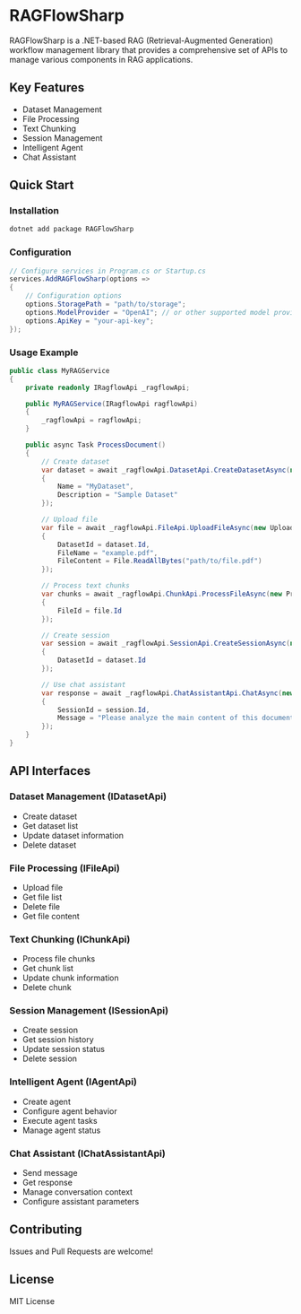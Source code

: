 # RAGFlowSharp

RAGFlowSharp is a .NET-based RAG (Retrieval-Augmented Generation) workflow management library that provides a comprehensive set of APIs to manage various components in RAG applications.

## Key Features

- Dataset Management
- File Processing
- Text Chunking
- Session Management
- Intelligent Agent
- Chat Assistant

## Quick Start

### Installation

```bash
dotnet add package RAGFlowSharp
```

### Configuration

```csharp
// Configure services in Program.cs or Startup.cs
services.AddRAGFlowSharp(options =>
{
    // Configuration options
    options.StoragePath = "path/to/storage";
    options.ModelProvider = "OpenAI"; // or other supported model providers
    options.ApiKey = "your-api-key";
});
```

### Usage Example

```csharp
public class MyRAGService
{
    private readonly IRagflowApi _ragflowApi;

    public MyRAGService(IRagflowApi ragflowApi)
    {
        _ragflowApi = ragflowApi;
    }

    public async Task ProcessDocument()
    {
        // Create dataset
        var dataset = await _ragflowApi.DatasetApi.CreateDatasetAsync(new CreateDatasetRequest
        {
            Name = "MyDataset",
            Description = "Sample Dataset"
        });

        // Upload file
        var file = await _ragflowApi.FileApi.UploadFileAsync(new UploadFileRequest
        {
            DatasetId = dataset.Id,
            FileName = "example.pdf",
            FileContent = File.ReadAllBytes("path/to/file.pdf")
        });

        // Process text chunks
        var chunks = await _ragflowApi.ChunkApi.ProcessFileAsync(new ProcessFileRequest
        {
            FileId = file.Id
        });

        // Create session
        var session = await _ragflowApi.SessionApi.CreateSessionAsync(new CreateSessionRequest
        {
            DatasetId = dataset.Id
        });

        // Use chat assistant
        var response = await _ragflowApi.ChatAssistantApi.ChatAsync(new ChatRequest
        {
            SessionId = session.Id,
            Message = "Please analyze the main content of this document"
        });
    }
}
```

## API Interfaces

### Dataset Management (IDatasetApi)
- Create dataset
- Get dataset list
- Update dataset information
- Delete dataset

### File Processing (IFileApi)
- Upload file
- Get file list
- Delete file
- Get file content

### Text Chunking (IChunkApi)
- Process file chunks
- Get chunk list
- Update chunk information
- Delete chunk

### Session Management (ISessionApi)
- Create session
- Get session history
- Update session status
- Delete session

### Intelligent Agent (IAgentApi)
- Create agent
- Configure agent behavior
- Execute agent tasks
- Manage agent status

### Chat Assistant (IChatAssistantApi)
- Send message
- Get response
- Manage conversation context
- Configure assistant parameters

## Contributing

Issues and Pull Requests are welcome!

## License

MIT License 